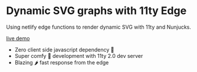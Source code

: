 # Dynamic SVG graphs with 11ty Edge

Using netlify edge functions to render dynamic SVG with 11ty and Nunjucks. 

[live demo](https://11ty-svg-graph.netlify.app)
- Zero client side javascript dependency 📝
- Super comfy 🛀 development with 11ty 2.0 dev server
- Blazing 🌶️  fast response from the edge
